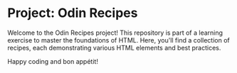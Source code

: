 # Project: Odin Recipes

Welcome to the Odin Recipes project! This repository is part of a learning exercise to master the foundations of HTML. Here, you'll find a collection of recipes, each demonstrating various HTML elements and best practices.

Happy coding and bon appétit!
